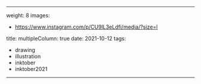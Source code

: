 
---
weight: 8
images:
- https://www.instagram.com/p/CU9lL3eLdfi/media/?size=l

title:
multipleColumn: true
date: 2021-10-12
tags:
- drawing
- illustration
- inktober
- inktober2021
---

